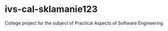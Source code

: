 # ivs-cal-sklamanie123
College project for the subject of Practical Aspects of Software Engineering
